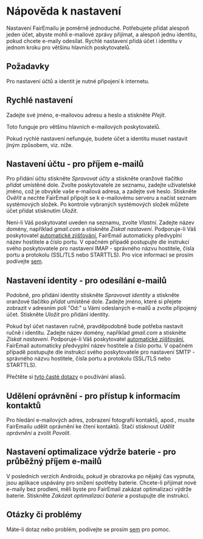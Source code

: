 # Nápověda k nastavení

Nastavení FairEmailu je poměrně jednoduché. Potřebujete přidat alespoň jeden účet, abyste mohli e-mailové zprávy přijímat, a alespoň jednu identitu, pokud chcete e-maily odesílat. Rychlé nastavení přidá účet i identitu v jednom kroku pro většinu hlavních poskytovatelů.

## Požadavky

Pro nastavení účtů a identit je nutné připojení k internetu.

## Rychlé nastavení

Zadejte své jméno, e-mailovou adresu a heslo a stiskněte *Přejít*.

Toto funguje pro většinu hlavních e-mailových poskytovatelů.

Pokud rychlé nastavení nefunguje, budete účet a identitu muset nastavit jiným způsobem, viz. níže.

## Nastavení účtu - pro příjem e-mailů

Pro přidání účtu stiskněte *Spravovat účty* a stiskněte oranžové tlačítko *přidat* umístěné dole. Zvolte poskytovatele ze seznamu, zadejte uživatelské jméno, což je obvykle vaše e-mailová adresa, a zadejte své heslo. Stiskněte *Ověřit* a nechte FairEmail připojit se k e-mailovému serveru a načíst seznam systémových složek. Po kontrole vybraných systémových složek můžete účet přidat stisknutím *Uložit*.

Není-li Váš poskytovatel uveden na seznamu, zvolte *Vlastní*. Zadejte název domény, například *gmail.com* a stiskněte *Získat nastavení*. Podporuje-li Váš poskytovatel [automatické zjišťování](https://tools.ietf.org/html/rfc6186), FairEmail automaticky předvyplní název hostitele a číslo portu. V opačném případě postupujte dle instrukcí svého poskytovatele pro nastavení IMAP - správného názvu hostitele, čísla portu a protokolu (SSL/TLS nebo STARTTLS). Pro více informací se prosím podívejte [sem](https://github.com/M66B/FairEmail/blob/master/FAQ.md#authorizing-accounts).

## Nastavení identity - pro odesílání e-mailů

Podobně, pro přidání identity stiskněte *Spravovat identity* a stiskněte oranžové tlačítko *přidat* umístěné dole. Zadejte jméno, které si přejete zobrazit v adresním poli "Od:" u Vámi odeslaných e-mailů a zvolte připojený účet. Stiskněte *Uložit* pro přidání identity.

Pokud byl účet nastaven ručně, pravděpodobně bude potřeba nastavit ručně i identitu. Zadejte název domény, například *gmail.com* a stiskněte *Získat nastavení*. Podporuje-li Váš poskytovatel [automatické zjišťování](https://tools.ietf.org/html/rfc6186), FairEmail automaticky předvyplní název hostitele a číslo portu. V opačném případě postupujte dle instrukcí svého poskytovatele pro nastavení SMTP - správného názvu hostitele, čísla portu a protokolu (SSL/TLS nebo STARTTLS).

Přečtěte si [tyto časté dotazy](https://github.com/M66B/FairEmail/blob/master/FAQ.md#FAQ9) o používání aliasů.

## Udělení oprávnění - pro přístup k informacím kontaktů

Pro hledání e-mailových adres, zobrazení fotografií kontaktů, apod., musíte FairEmailu udělit oprávnění ke čtení kontaktů. Stačí stisknout *Udělit oprávnění* a zvolit *Povolit*.

## Nastavení optimalizace výdrže baterie - pro průběžný příjem e-mailů

V posledních verzích Androidu, pokud je obrazovka po nějaký čas vypnuta, jsou aplikace uspávány pro snížení spotřeby baterie. Chcete-li přijímat nové e-maily bez prodlení, měli byste pro FairEmail zakázat optimalizaci výdrže baterie. Stiskněte *Zakázat optimalizaci baterie* a postupujte dle instrukcí.

## Otázky či problémy

Máte-li dotaz nebo problém, podívejte se prosím [sem](https://github.com/M66B/FairEmail/blob/master/FAQ.md) pro pomoc.